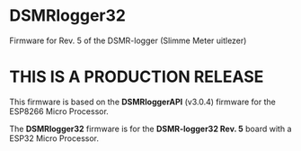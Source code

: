 # DSMRlogger32
Firmware for Rev. 5 of the DSMR-logger (Slimme Meter uitlezer)

# THIS IS A PRODUCTION RELEASE

This firmware is based on the **DSMRloggerAPI** (v3.0.4) firmware for the ESP8266 Micro Processor.

The **DSMRlogger32** firmware is for the **DSMR-logger32 Rev. 5** board with a ESP32 Micro Processor.
